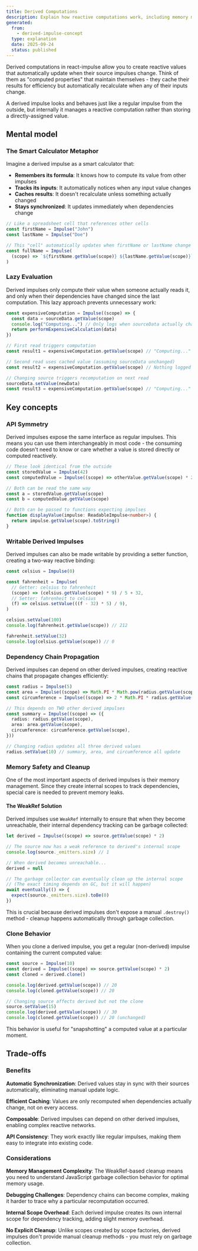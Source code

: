 ```yaml
---
title: Derived Computations
description: Explain how reactive computations work, including memory management and efficiency considerations
generated:
  from:
    - derived-impulse-concept
  type: explanation
  date: 2025-09-24
  status: published
---
```


Derived computations in react-impulse allow you to create reactive values that automatically update when their source impulses change. Think of them as "computed properties" that maintain themselves - they cache their results for efficiency but automatically recalculate when any of their inputs change.

A derived impulse looks and behaves just like a regular impulse from the outside, but internally it manages a reactive computation rather than storing a directly-assigned value.

## Mental model

### The Smart Calculator Metaphor

Imagine a derived impulse as a smart calculator that:

- **Remembers its formula**: It knows how to compute its value from other impulses
- **Tracks its inputs**: It automatically notices when any input value changes
- **Caches results**: It doesn't recalculate unless something actually changed
- **Stays synchronized**: It updates immediately when dependencies change

```typescript
// Like a spreadsheet cell that references other cells
const firstName = Impulse("John")
const lastName = Impulse("Doe")

// This "cell" automatically updates when firstName or lastName change
const fullName = Impulse(
  (scope) => `${firstName.getValue(scope)} ${lastName.getValue(scope)}`,
)
```

### Lazy Evaluation

Derived impulses only compute their value when someone actually reads it, and only when their dependencies have changed since the last computation. This lazy approach prevents unnecessary work:

```typescript
const expensiveComputation = Impulse((scope) => {
  const data = sourceData.getValue(scope)
  console.log("Computing...") // Only logs when sourceData actually changes
  return performExpensiveCalculation(data)
})

// First read triggers computation
const result1 = expensiveComputation.getValue(scope) // "Computing..." logged

// Second read uses cached value (assuming sourceData unchanged)
const result2 = expensiveComputation.getValue(scope) // Nothing logged

// Changing source triggers recomputation on next read
sourceData.setValue(newData)
const result3 = expensiveComputation.getValue(scope) // "Computing..." logged again
```

## Key concepts

### API Symmetry

Derived impulses expose the same interface as regular impulses. This means you can use them interchangeably in most code - the consuming code doesn't need to know or care whether a value is stored directly or computed reactively.

```typescript
// These look identical from the outside
const storedValue = Impulse(42)
const computedValue = Impulse((scope) => otherValue.getValue(scope) * 2)

// Both can be read the same way
const a = storedValue.getValue(scope)
const b = computedValue.getValue(scope)

// Both can be passed to functions expecting impulses
function displayValue(impulse: ReadableImpulse<number>) {
  return impulse.getValue(scope).toString()
}
```

### Writable Derived Impulses

Derived impulses can also be made writable by providing a setter function, creating a two-way reactive binding:

```typescript
const celsius = Impulse(0)

const fahrenheit = Impulse(
  // Getter: celsius to fahrenheit
  (scope) => (celsius.getValue(scope) * 9) / 5 + 32,
  // Setter: fahrenheit to celsius
  (f) => celsius.setValue(((f - 32) * 5) / 9),
)

celsius.setValue(100)
console.log(fahrenheit.getValue(scope)) // 212

fahrenheit.setValue(32)
console.log(celsius.getValue(scope)) // 0
```

### Dependency Chain Propagation

Derived impulses can depend on other derived impulses, creating reactive chains that propagate changes efficiently:

```typescript
const radius = Impulse(5)
const area = Impulse((scope) => Math.PI * Math.pow(radius.getValue(scope), 2))
const circumference = Impulse((scope) => 2 * Math.PI * radius.getValue(scope))

// This depends on TWO other derived impulses
const summary = Impulse((scope) => ({
  radius: radius.getValue(scope),
  area: area.getValue(scope),
  circumference: circumference.getValue(scope),
}))

// Changing radius updates all three derived values
radius.setValue(10) // summary, area, and circumference all update
```

### Memory Safety and Cleanup

One of the most important aspects of derived impulses is their memory management. Since they create internal scopes to track dependencies, special care is needed to prevent memory leaks.

#### The WeakRef Solution

Derived impulses use `WeakRef` internally to ensure that when they become unreachable, their internal dependency tracking can be garbage collected:

```typescript
let derived = Impulse((scope) => source.getValue(scope) * 2)

// The source now has a weak reference to derived's internal scope
console.log(source._emitters.size) // 1

// When derived becomes unreachable...
derived = null

// The garbage collector can eventually clean up the internal scope
// (The exact timing depends on GC, but it will happen)
await eventually(() => {
  expect(source._emitters.size).toBe(0)
})
```

This is crucial because derived impulses don't expose a manual `.destroy()` method - cleanup happens automatically through garbage collection.

### Clone Behavior

When you clone a derived impulse, you get a regular (non-derived) impulse containing the current computed value:

```typescript
const source = Impulse(10)
const derived = Impulse((scope) => source.getValue(scope) * 2)
const cloned = derived.clone()

console.log(derived.getValue(scope)) // 20
console.log(cloned.getValue(scope)) // 20

// Changing source affects derived but not the clone
source.setValue(15)
console.log(derived.getValue(scope)) // 30
console.log(cloned.getValue(scope)) // 20 (unchanged)
```

This behavior is useful for "snapshotting" a computed value at a particular moment.

## Trade-offs

### Benefits

**Automatic Synchronization**: Derived values stay in sync with their sources automatically, eliminating manual update logic.

**Efficient Caching**: Values are only recomputed when dependencies actually change, not on every access.

**Composable**: Derived impulses can depend on other derived impulses, enabling complex reactive networks.

**API Consistency**: They work exactly like regular impulses, making them easy to integrate into existing code.

### Considerations

**Memory Management Complexity**: The WeakRef-based cleanup means you need to understand JavaScript garbage collection behavior for optimal memory usage.

**Debugging Challenges**: Dependency chains can become complex, making it harder to trace why a particular recomputation occurred.

**Internal Scope Overhead**: Each derived impulse creates its own internal scope for dependency tracking, adding slight memory overhead.

**No Explicit Cleanup**: Unlike scopes created by scope factories, derived impulses don't provide manual cleanup methods - you must rely on garbage collection.
